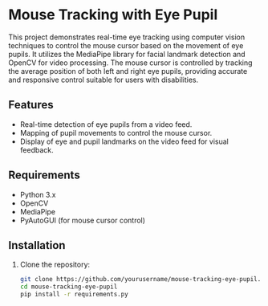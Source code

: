 # Mouse Tracking with Eye Pupil

This project demonstrates real-time eye tracking using computer vision techniques to control the mouse cursor based on the movement of eye pupils. It utilizes the MediaPipe library for facial landmark detection and OpenCV for video processing. The mouse cursor is controlled by tracking the average position of both left and right eye pupils, providing accurate and responsive control suitable for users with disabilities.

## Features

- Real-time detection of eye pupils from a video feed.
- Mapping of pupil movements to control the mouse cursor.
- Display of eye and pupil landmarks on the video feed for visual feedback.

## Requirements

- Python 3.x
- OpenCV
- MediaPipe
- PyAutoGUI (for mouse cursor control)

## Installation

1. Clone the repository:

   ```bash
   git clone https://github.com/yourusername/mouse-tracking-eye-pupil.git
   cd mouse-tracking-eye-pupil
   pip install -r requirements.py

